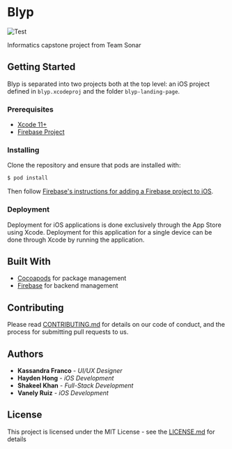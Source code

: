 # Blyp
![Test](https://github.com/sKhan16/Blyp/workflows/Test/badge.svg)

Informatics capstone project from Team Sonar


## Getting Started

Blyp is separated into two projects both at the top level: an iOS project defined in `blyp.xcodeproj` and the folder `blyp-landing-page`.

### Prerequisites
* [Xcode 11+](https://developer.apple.com/xcode/)
* [Firebase Project](https://firebase.google.com/)

### Installing

Clone the repository and ensure that pods are installed with:
```bash
$ pod install
```
Then follow [Firebase's instructions for adding a Firebase project to iOS](https://firebase.google.com/docs/ios/setup). 

### Deployment

Deployment for iOS applications is done exclusively through the App Store using Xcode.
Deployment for this application for a single device can be done through Xcode by running the application.

## Built With
* [Cocoapods](https://cocoapods.org/) for package management
* [Firebase](https://firebase.google.com/) for backend management

## Contributing

Please read [CONTRIBUTING.md]() for details on our code of conduct, and the process for submitting pull requests to us.

## Authors

* **Kassandra Franco** - *UI/UX Designer*
* **Hayden Hong** - *iOS Development*
* **Shakeel Khan** - *Full-Stack Development*
* **Vanely Ruiz** - *iOS Development*

## License

This project is licensed under the MIT License - see the [LICENSE.md]() for details

